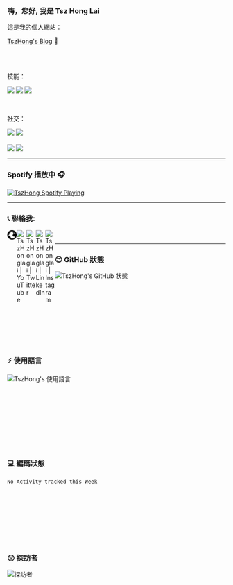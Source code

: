 ﻿###  嗨，您好, 我是 Tsz Hong Lai

這是我的個人網站：

[TszHong's Blog][website] 👋

<br>
<br>

技能：

<p align="left">
<img src="https://img.shields.io/badge/-HTML-red">
<img src="https://img.shields.io/badge/-CSS-blue">
<img src="https://img.shields.io/badge/-Javascript-yellow">
</p>

<br>


社交：

<img src="https://img.shields.io/github/followers/tszhong0411?label=Followers&style=social">
<img src="https://img.shields.io/github/stars/tszhong0411/tszhong0411.github.io?style=social">

<br>
<br>

<img src="https://img.shields.io/github/forks/tszhong0411/tszhong0411.github.io?label=Forks&style=social">
<img src="https://img.shields.io/github/watchers/tszhong0411/tszhong0411.github.io?label=Watchers&style=social">

---

### Spotify 播放中 🎧

[<img src="https://now-playing-codestackr.vercel.app/api/spotify-playing" alt="TszHong Spotify Playing" width="350" />](https://open.spotify.com/user/31inyuvv4ufqugk2b4wla3s3gmlq)

---

### :telephone_receiver: 聯絡我:

[<img align="left" alt="TszHonglai" width="22px" src="https://raw.githubusercontent.com/iconic/open-iconic/master/svg/globe.svg" />][website]

[<img align="left" alt="TszHonglai | YouTube" width="22px" src="https://cdn.jsdelivr.net/npm/simple-icons@v3/icons/youtube.svg" />][youtube]

[<img align="left" alt="TszHonglai | Twitter" width="22px" src="https://cdn.jsdelivr.net/npm/simple-icons@v3/icons/twitter.svg" />][twitter]

[<img align="left" alt="TszHonglai | LinkedIn" width="22px" src="https://cdn.jsdelivr.net/npm/simple-icons@v3/icons/linkedin.svg" />][linkedin]

[<img align="left" alt="TszHonglai | Instagram" width="22px" src="https://cdn.jsdelivr.net/npm/simple-icons@v3/icons/instagram.svg" />][instagram]


<br>

---

### :heart_eyes: GitHub 狀態

<img align="left" alt="TszHong's GitHub 狀態" src="https://github-readme-stats.vercel.app/api?username=TszHong0411&bg_color=30,e96443,904e95&title_color=fff&text_color=fff"/>

<br>
<br>
<br>
<br>
<br>
<br>
<br>
<br>
<br>
<br>

### :zap: 使用語言

<img align="left" alt="TszHong's 使用語言" src="https://github-readme-stats.vercel.app/api/top-langs/?username=TszHong0411&layout=compact"/>

<br>
<br>
<br>
<br>
<br>
<br>
<br>
<br>
<br>
<br>

### :computer: 編碼狀態

<!--START_SECTION:waka-->
```text
No Activity tracked this Week
```
<!--END_SECTION:waka-->

<br>
<br>
<br>
<br>
<br>
<br>
<br>

### :kissing_smiling_eyes: 探訪者

<img align="left" alt="探訪者" src="https://visitor-badge.glitch.me/badge?page_id=tszhong0411.tszhong0411">

[website]: https://tszhong0411.github.io
[course]: http://vsCodeHero.com
[twitter]: https://twitter.com/TszhongLai0411
[youtube]: https://www.youtube.com/channel/UC2hMWOaOlk9vrkvFVaGmn0Q
[instagram]: https://www.instagram.com/tszhong0411/
[linkedin]: https://www.linkedin.com/in/tsz-hong-lai-b4976618b/